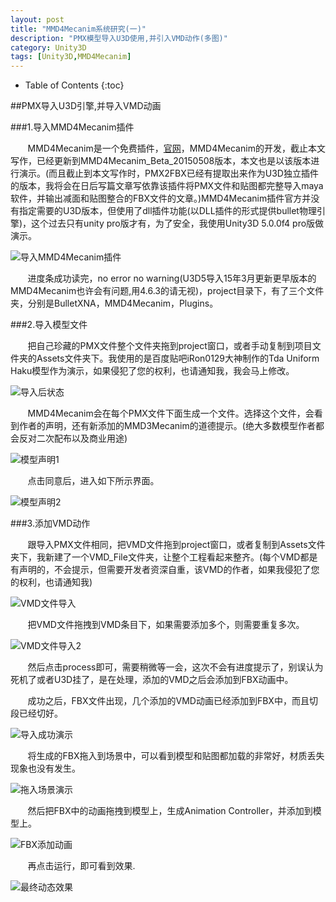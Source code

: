 ```yaml
---
layout: post
title: "MMD4Mecanim系统研究(一)"
description: "PMX模型导入U3D使用,并引入VMD动作(多图)"
category: Unity3D
tags: [Unity3D,MMD4Mecanim]
---
```


* Table of Contents
{:toc}

##PMX导入U3D引擎,并导入VMD动画

###1.导入MMD4Mecanim插件

&#160; &#160; &#160; &#160;MMD4Mecanim是一个免费插件，[官网](http://stereoarts.jp/)，MMD4Mecanim的开发，截止本文写作，已经更新到MMD4Mecanim_Beta_20150508版本，本文也是以该版本进行演示。(而且截止到本文写作时，PMX2FBX已经有提取出来作为U3D独立插件的版本，我将会在日后写篇文章写依靠该插件将PMX文件和贴图都完整导入maya软件，并输出减面和贴图整合的FBX文件的文章。)MMD4Mecanim插件官方并没有指定需要的U3D版本，但使用了dll插件功能(以DLL插件的形式提供bullet物理引擎)，这个过去只有unity pro版才有，为了安全，我使用Unity3D 5.0.0f4 pro版做演示。

<!-- more -->

![导入MMD4Mecanim插件](http://img17.poco.cn/mypoco/myphoto/20150510/12/178000492201505101239351775135402343_009.jpg)

&#160; &#160; &#160; &#160;进度条成功读完，no error no warning(U3D5导入15年3月更新更早版本的MMD4Mecanim也许会有问题,用4.6.3的请无视)，project目录下，有了三个文件夹，分别是BulletXNA，MMD4Mecanim，Plugins。

###2.导入模型文件


&#160; &#160; &#160; &#160;把自己珍藏的PMX文件整个文件夹拖到project窗口，或者手动复制到项目文件夹的Assets文件夹下。我使用的是百度贴吧iRon0129大神制作的Tda Uniform Haku模型作为演示，如果侵犯了您的权利，也请通知我，我会马上修改。

![导入后状态](http://img17.poco.cn/mypoco/myphoto/20150510/12/178000492201505101239351775135402343_008.jpg)

&#160; &#160; &#160; &#160;MMD4Mecanim会在每个PMX文件下面生成一个文件。选择这个文件，会看到作者的声明，还有新添加的MMD3Mecanim的道德提示。(绝大多数模型作者都会反对二次配布以及商业用途)

![模型声明1](http://img17.poco.cn/mypoco/myphoto/20150510/12/178000492201505101239351775135402343_007.jpg)

&#160; &#160; &#160; &#160;点击同意后，进入如下所示界面。

![模型声明2](http://img17.poco.cn/mypoco/myphoto/20150510/12/178000492201505101239351775135402343_006.jpg)

###3.添加VMD动作

&#160; &#160; &#160; &#160;跟导入PMX文件相同，把VMD文件拖到project窗口，或者复制到Assets文件夹下，我新建了一个VMD_File文件夹，让整个工程看起来整齐。(每个VMD都是有声明的，不会提示，但需要开发者资深自重，该VMD的作者，如果我侵犯了您的权利，也请通知我)

![VMD文件导入](http://img17.poco.cn/mypoco/myphoto/20150510/12/178000492201505101239351775135402343_005.jpg)

&#160; &#160; &#160; &#160;把VMD文件拖拽到VMD条目下，如果需要添加多个，则需要重复多次。

![VMD文件导入2](http://img17.poco.cn/mypoco/myphoto/20150510/12/178000492201505101239351775135402343_004.jpg)

&#160; &#160; &#160; &#160;然后点击process即可，需要稍微等一会，这次不会有进度提示了，别误认为死机了或者U3D挂了，是在处理，添加的VMD之后会添加到FBX动画中。

&#160; &#160; &#160; &#160;成功之后，FBX文件出现，几个添加的VMD动画已经添加到FBX中，而且切段已经切好。

![导入成功演示](http://img17.poco.cn/mypoco/myphoto/20150510/12/178000492201505101239351775135402343_003.jpg)

&#160; &#160; &#160; &#160;将生成的FBX拖入到场景中，可以看到模型和贴图都加载的非常好，材质丢失现象也没有发生。

![拖入场景演示](http://img17.poco.cn/mypoco/myphoto/20150510/12/178000492201505101239351775135402343_002.jpg)

&#160; &#160; &#160; &#160;然后把FBX中的动画拖拽到模型上，生成Animation Controller，并添加到模型上。

![FBX添加动画](http://img17.poco.cn/mypoco/myphoto/20150510/12/178000492201505101239351775135402343_001.jpg)

&#160; &#160; &#160; &#160;再点击运行，即可看到效果.

![最终动态效果](http://img17.poco.cn/mypoco/myphoto/20150510/12/178000492201505101239351775135402343_000.gif)
